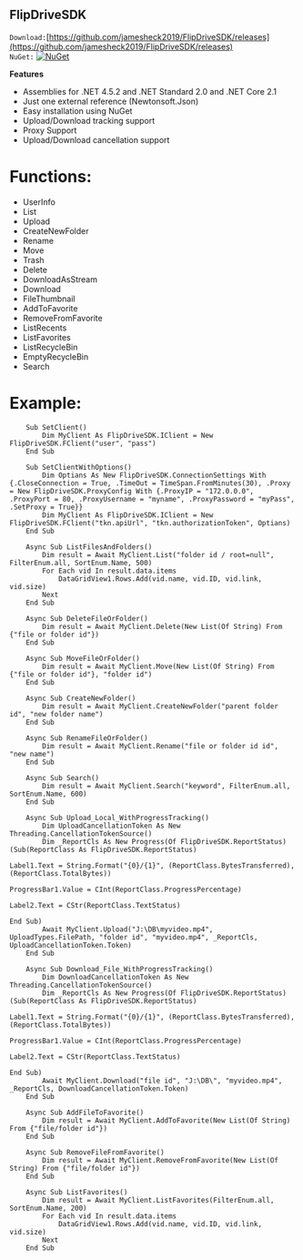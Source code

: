 ## FlipDriveSDK ##

`Download:`[https://github.com/jamesheck2019/FlipDriveSDK/releases](https://github.com/jamesheck2019/FlipDriveSDK/releases)<br>
`NuGet:`
[![NuGet](https://img.shields.io/nuget/v/DeQmaTech.FlipDriveSDK.svg?style=flat-square&logo=nuget)](https://www.nuget.org/packages/DeQmaTech.FlipDriveSDK)<br>

**Features**
* Assemblies for .NET 4.5.2 and .NET Standard 2.0 and .NET Core 2.1
* Just one external reference (Newtonsoft.Json)
* Easy installation using NuGet
* Upload/Download tracking support
* Proxy Support
* Upload/Download cancellation support

# Functions:
* UserInfo
* List
* Upload
* CreateNewFolder
* Rename
* Move
* Trash
* Delete
* DownloadAsStream
* Download
* FileThumbnail
* AddToFavorite
* RemoveFromFavorite
* ListRecents
* ListFavorites
* ListRecycleBin
* EmptyRecycleBin
* Search


# Example:
```vb.net
    Sub SetClient()
        Dim MyClient As FlipDriveSDK.IClient = New FlipDriveSDK.FClient("user", "pass")
    End Sub
```
```vb.net
    Sub SetClientWithOptions()
        Dim Optians As New FlipDriveSDK.ConnectionSettings With {.CloseConnection = True, .TimeOut = TimeSpan.FromMinutes(30), .Proxy = New FlipDriveSDK.ProxyConfig With {.ProxyIP = "172.0.0.0", .ProxyPort = 80, .ProxyUsername = "myname", .ProxyPassword = "myPass", .SetProxy = True}}
        Dim MyClient As FlipDriveSDK.IClient = New FlipDriveSDK.FClient("tkn.apiUrl", "tkn.authorizationToken", Optians)
    End Sub
```
```vb.net
    Async Sub ListFilesAndFolders()
        Dim result = Await MyClient.List("folder id / root=null", FilterEnum.all, SortEnum.Name, 500)
        For Each vid In result.data.items
            DataGridView1.Rows.Add(vid.name, vid.ID, vid.link, vid.size)
        Next
    End Sub
```
```vb.net
    Async Sub DeleteFileOrFolder()
        Dim result = Await MyClient.Delete(New List(Of String) From {"file or folder id"})
    End Sub
```
```vb.net
    Async Sub MoveFileOrFolder()
        Dim result = Await MyClient.Move(New List(Of String) From {"file or folder id"}, "folder id")
    End Sub
```
```vb.net
    Async Sub CreateNewFolder()
        Dim result = Await MyClient.CreateNewFolder("parent folder id", "new folder name")
    End Sub
```
```vb.net
    Async Sub RenameFileOrFolder()
        Dim result = Await MyClient.Rename("file or folder id id", "new name")
    End Sub
```
```vb.net
    Async Sub Search()
        Dim result = Await MyClient.Search("keyword", FilterEnum.all, SortEnum.Name, 600)
    End Sub
```
```vb.net
    Async Sub Upload_Local_WithProgressTracking()
        Dim UploadCancellationToken As New Threading.CancellationTokenSource()
        Dim _ReportCls As New Progress(Of FlipDriveSDK.ReportStatus)(Sub(ReportClass As FlipDriveSDK.ReportStatus)
                                                                         Label1.Text = String.Format("{0}/{1}", (ReportClass.BytesTransferred), (ReportClass.TotalBytes))
                                                                         ProgressBar1.Value = CInt(ReportClass.ProgressPercentage)
                                                                         Label2.Text = CStr(ReportClass.TextStatus)
                                                                     End Sub)
        Await MyClient.Upload("J:\DB\myvideo.mp4", UploadTypes.FilePath, "folder id", "myvideo.mp4", _ReportCls, UploadCancellationToken.Token)
    End Sub
```
```vb.net
    Async Sub Download_File_WithProgressTracking()
        Dim DownloadCancellationToken As New Threading.CancellationTokenSource()
        Dim _ReportCls As New Progress(Of FlipDriveSDK.ReportStatus)(Sub(ReportClass As FlipDriveSDK.ReportStatus)
                                                                         Label1.Text = String.Format("{0}/{1}", (ReportClass.BytesTransferred), (ReportClass.TotalBytes))
                                                                         ProgressBar1.Value = CInt(ReportClass.ProgressPercentage)
                                                                         Label2.Text = CStr(ReportClass.TextStatus)
                                                                     End Sub)
        Await MyClient.Download("file id", "J:\DB\", "myvideo.mp4", _ReportCls, DownloadCancellationToken.Token)
    End Sub
```
```vb.net
    Async Sub AddFileToFavorite()
        Dim result = Await MyClient.AddToFavorite(New List(Of String) From {"file/folder id"})
    End Sub
```
```vb.net
    Async Sub RemoveFileFromFavorite()
        Dim result = Await MyClient.RemoveFromFavorite(New List(Of String) From {"file/folder id"})
    End Sub
```
```vb.net
    Async Sub ListFavorites()
        Dim result = Await MyClient.ListFavorites(FilterEnum.all, SortEnum.Name, 200)
        For Each vid In result.data.items
            DataGridView1.Rows.Add(vid.name, vid.ID, vid.link, vid.size)
        Next
    End Sub
```

